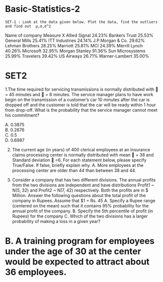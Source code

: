 # Basic-Statistics-2
	SET-1 : Look at the data given below. Plot the data, find the outliers and find out  μ,σ,σ^2

Name of company	Measure X
Allied Signal	24.23%
Bankers Trust	25.53%
General Mills	25.41%
ITT Industries	24.14%
J.P.Morgan & Co.	29.62%
Lehman Brothers	28.25%
Marriott	25.81%
MCI	24.39%
Merrill Lynch	40.26%
Microsoft	32.95%
Morgan Stanley	91.36%
Sun Microsystems	25.99%
Travelers	39.42%
US Airways	26.71%
Warner-Lambert	35.00%

# SET2
 1.The time required for servicing transmissions is normally distributed with  = 45 minutes and  = 8 minutes. 
 The service manager plans to have work begin on the transmission of a customer’s car 10 minutes after the car is dropped off 
 and the customer is told that the car will be ready within 1 hour from drop-off. What is the probability that the service 
 manager cannot meet his commitment? 

A.	0.3875   
B.	0.2676   
C.	0.5   
D.	0.6987 

 2.	The current age (in years) of 400 clerical employees at an insurance claims processing center is normally distributed 
 with mean  = 38 and Standard deviation  =6. For each statement below, please specify True/False. If false, briefly 
 explain why.
 A.	More employees at the processing center are older than 44 than between 38 and 44.

5.	Consider a company that has two different divisions. The annual profits from the two divisions are independent and have distributions Profit1 ~ N(5, 32) and Profit2 ~ N(7, 42) respectively. Both the profits are in $ Million. Answer the following questions about the total profit of the company in Rupees. Assume that $1 = Rs. 45
A.	Specify a Rupee range (centered on the mean) such that it contains 95% probability for the annual profit of the company.
B.	Specify the 5th percentile of profit (in Rupees) for the company
C.	Which of the two divisions has a larger probability of making a loss in a given year?

# B.	A training program for employees under the age of 30 at the center would be expected to attract about 36 employees.
